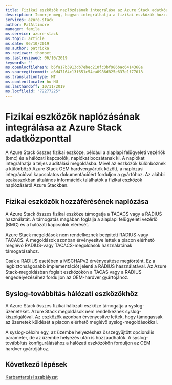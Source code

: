 ```yaml
---
title: Fizikai eszközök naplózásának integrálása az Azure Stack adatközponttal | Microsoft Docs
description: Ismerje meg, hogyan integrálhatja a fizikai eszközök hozzáférésének naplózását a Azure Stack adatközpontba.
services: azure-stack
author: PatAltimore
manager: femila
ms.service: azure-stack
ms.topic: article
ms.date: 06/10/2019
ms.author: patricka
ms.reviewer: thoroet
ms.lastreviewed: 06/10/2019
keywords: ''
ms.openlocfilehash: b5fa17b3913db7ebec210fc3bf986bac6414368e
ms.sourcegitcommit: a6d47164c13f651c54ea0986d825e637e1f77018
ms.translationtype: MT
ms.contentlocale: hu-HU
ms.lasthandoff: 10/11/2019
ms.locfileid: "72277225"
---
```

# <a name="integrate-physical-device-auditing-with-your-azure-stack-datacenter"></a>Fizikai eszközök naplózásának integrálása az Azure Stack adatközponttal

A Azure Stack összes fizikai eszköze, például a alaplapi felügyeleti vezérlők (bmc) és a hálózati kapcsolók, naplókat bocsátanak ki. A naplókat integrálhatja a teljes auditálási megoldásba. Mivel az eszközök különböznek a különböző Azure Stack OEM hardvergyártók között, a naplózási integrációval kapcsolatos dokumentációért forduljon a gyártóhoz. Az alábbi szakaszokban általános információk találhatók a fizikai eszközök naplózásáról Azure Stackban.  

## <a name="physical-device-access-auditing"></a>Fizikai eszközök hozzáférésének naplózása

A Azure Stack összes fizikai eszköze támogatja a TACACS vagy a RADIUS használatát. A támogatás magában foglalja a alaplapi felügyeleti vezérlő (BMC) és a hálózati kapcsolók elérését.

Azure Stack megoldások nem rendelkeznek beépített RADIUS-vagy TACACS. A megoldások azonban érvényesítve lettek a piacon elérhető meglévő RADIUS-vagy TACACS-megoldások használatának támogatásához.

Csak a RADIUS esetében a MSCHAPv2 érvényesítése megtörtént. Ez a legbiztonságosabb implementációt jelenti a RADIUS használatával. Az Azure Stack-megoldásban foglalt eszközökön a TACAS vagy a RADIUS engedélyezéséhez forduljon az OEM-hardver gyártójához.

## <a name="syslog-forwarding-for-network-devices"></a>Syslog-továbbítás hálózati eszközökhöz

A Azure Stack összes fizikai hálózati eszköze támogatja a syslog-üzeneteket. Azure Stack megoldások nem rendelkeznek syslog-kiszolgálóval. Az eszközök azonban érvényesítve lettek, hogy támogassák az üzenetek küldését a piacon elérhető meglévő syslog-megoldásokkal.

A syslog-célcím egy, az üzembe helyezéshez összegyűjtött opcionális paraméter, de az üzembe helyezés után is hozzáadhatók. A syslog-továbbítás konfigurálásához a hálózati eszközökön forduljon az OEM hardver gyártójához.

## <a name="next-steps"></a>Következő lépések

[Karbantartási szabályzat](azure-stack-servicing-policy.md)
